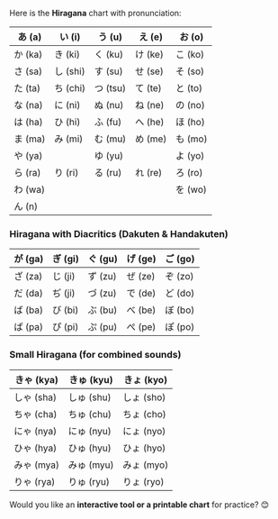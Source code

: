 Here is the **Hiragana** chart with pronunciation:

|あ (a)|い (i)|う (u)|え (e)|お (o)|
|---|---|---|---|---|
|か (ka)|き (ki)|く (ku)|け (ke)|こ (ko)|
|さ (sa)|し (shi)|す (su)|せ (se)|そ (so)|
|た (ta)|ち (chi)|つ (tsu)|て (te)|と (to)|
|な (na)|に (ni)|ぬ (nu)|ね (ne)|の (no)|
|は (ha)|ひ (hi)|ふ (fu)|へ (he)|ほ (ho)|
|ま (ma)|み (mi)|む (mu)|め (me)|も (mo)|
|や (ya)||ゆ (yu)||よ (yo)|
|ら (ra)|り (ri)|る (ru)|れ (re)|ろ (ro)|
|わ (wa)||||を (wo)|
|ん (n)|||||

### **Hiragana with Diacritics (Dakuten & Handakuten)**

|が (ga)|ぎ (gi)|ぐ (gu)|げ (ge)|ご (go)|
|---|---|---|---|---|
|ざ (za)|じ (ji)|ず (zu)|ぜ (ze)|ぞ (zo)|
|だ (da)|ぢ (ji)|づ (zu)|で (de)|ど (do)|
|ば (ba)|び (bi)|ぶ (bu)|べ (be)|ぼ (bo)|
|ぱ (pa)|ぴ (pi)|ぷ (pu)|ぺ (pe)|ぽ (po)|

### **Small Hiragana (for combined sounds)**

|きゃ (kya)|きゅ (kyu)|きょ (kyo)|
|---|---|---|
|しゃ (sha)|しゅ (shu)|しょ (sho)|
|ちゃ (cha)|ちゅ (chu)|ちょ (cho)|
|にゃ (nya)|にゅ (nyu)|にょ (nyo)|
|ひゃ (hya)|ひゅ (hyu)|ひょ (hyo)|
|みゃ (mya)|みゅ (myu)|みょ (myo)|
|りゃ (rya)|りゅ (ryu)|りょ (ryo)|

Would you like an **interactive tool or a printable chart** for practice? 😊